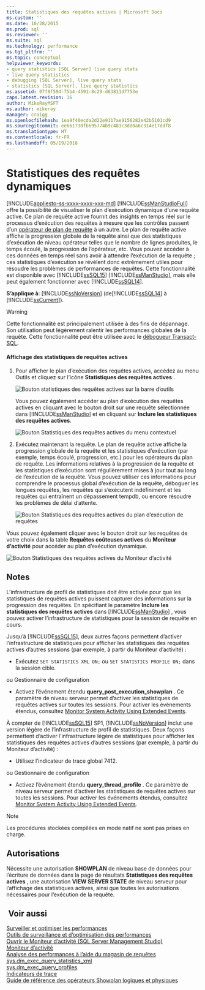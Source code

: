 ```yaml
---
title: Statistiques des requêtes actives | Microsoft Docs
ms.custom: ''
ms.date: 10/28/2015
ms.prod: sql
ms.reviewer: ''
ms.suite: sql
ms.technology: performance
ms.tgt_pltfrm: ''
ms.topic: conceptual
helpviewer_keywords:
- query statistics [SQL Server] live query stats
- live query statistics
- debugging [SQL Server], live query stats
- statistics [SQL Server], live query statistics
ms.assetid: 07f8f594-75b4-4591-8c29-d63811d7753e
caps.latest.revision: 16
author: MikeRayMSFT
ms.author: mikeray
manager: craigg
ms.openlocfilehash: 1ea9f40ecda2d22e9117ae9156282e42b5101cd9
ms.sourcegitcommit: ee661730fb695774b9c483c3dd0a6c314e17ddf8
ms.translationtype: HT
ms.contentlocale: fr-FR
ms.lasthandoff: 05/19/2018
---
```

# <a name="live-query-statistics"></a>Statistiques des requêtes dynamiques
[!INCLUDE[appliesto-ss-xxxx-xxxx-xxx-md](../../includes/appliesto-ss-xxxx-xxxx-xxx-md.md)]
  [!INCLUDE[ssManStudioFull](../../includes/ssmanstudiofull-md.md)] offre la possibilité de visualiser le plan d’exécution dynamique d’une requête active. Ce plan de requête active fournit des insights en temps réel sur le processus d’exécution des requêtes à mesure que les contrôles passent d’un [opérateur de plan de requête](../../relational-databases/showplan-logical-and-physical-operators-reference.md) à un autre. Le plan de requête active affiche la progression globale de la requête ainsi que des statistiques d’exécution de niveau opérateur telles que le nombre de lignes produites, le temps écoulé, la progression de l’opérateur, etc. Vous pouvez accéder à ces données en temps réel sans avoir à attendre l’exécution de la requête ; ces statistiques d’exécution se révèlent donc extrêmement utiles pour résoudre les problèmes de performances de requêtes. Cette fonctionnalité est disponible avec [!INCLUDE[ssSQL15](../../includes/sssql15-md.md)] [!INCLUDE[ssManStudio](../../includes/ssmanstudio-md.md)], mais elle peut également fonctionner avec [!INCLUDE[ssSQL14](../../includes/sssql14-md.md)].  
  
**S’applique à**: [!INCLUDE[ssNoVersion](../../includes/ssnoversion-md.md)] (de[!INCLUDE[ssSQL14](../../includes/sssql14-md.md)] à [!INCLUDE[ssCurrent](../../includes/sscurrent-md.md)]).  
  
> [!WARNING]  
> Cette fonctionnalité est principalement utilisée à des fins de dépannage. Son utilisation peut légèrement ralentir les performances globales de la requête. Cette fonctionnalité peut être utilisée avec le [débogueur Transact-SQL](../../relational-databases/scripting/configure-firewall-rules-before-running-the-tsql-debugger.md).  
  
#### <a name="to-view-live-query-statistics"></a>Affichage des statistiques de requêtes actives  
  
1.  Pour afficher le plan d’exécution des requêtes actives, accédez au menu Outils et cliquez sur l’icône **Statistiques des requêtes actives** .  
  
     ![Bouton statistiques des requêtes actives sur la barre d’outils](../../relational-databases/performance/media/livequerystatstoolbar.png "Bouton statistiques des requêtes actives sur la barre d’outils")  
  
     Vous pouvez également accéder au plan d’exécution des requêtes actives en cliquant avec le bouton droit sur une requête sélectionnée dans [!INCLUDE[ssManStudio](../../includes/ssmanstudio-md.md)] et en cliquant sur **Inclure les statistiques des requêtes actives**.  
  
     ![Bouton Statistiques des requêtes actives du menu contextuel](../../relational-databases/performance/media/livequerystatsmenu.png "Bouton Statistiques des requêtes actives du menu contextuel")  
  
2.  Exécutez maintenant la requête. Le plan de requête active affiche la progression globale de la requête et les statistiques d’exécution (par exemple, temps écoulé, progression, etc.) pour les opérateurs du plan de requête. Les informations relatives à la progression de la requête et les statistiques d’exécution sont régulièrement mises à jour tout au long de l’exécution de la requête. Vous pouvez utiliser ces informations pour comprendre le processus global d’exécution de la requête, déboguer les longues requêtes, les requêtes qui s’exécutent indéfiniment et les requêtes qui entraînent un dépassement tempdb, ou encore résoudre les problèmes de délai d’attente.  
  
     ![Bouton Statistiques des requêtes actives du plan d’exécution de requêtes](../../relational-databases/performance/media/livequerystatsplan.png "Bouton Statistiques des requêtes actives du plan d’exécution de requêtes")  
  
 Vous pouvez également cliquer avec le bouton droit sur les requêtes de votre choix dans la table **Requêtes coûteuses actives** du **Moniteur d’activité** pour accéder au plan d’exécution dynamique.  
  
 ![Bouton Statistiques des requêtes actives du Moniteur d’activité](../../relational-databases/performance/media/livequerystatsactmon.png "Bouton Statistiques des requêtes actives du Moniteur d’activité")  
  
## <a name="remarks"></a>Notes   
 L’infrastructure de profil de statistiques doit être activée pour que les statistiques de requêtes actives puissent capturer des informations sur la progression des requêtes. En spécifiant le paramètre **Inclure les statistiques des requêtes actives** dans [!INCLUDE[ssManStudio](../../includes/ssmanstudio-md.md)] , vous pouvez activer l’infrastructure de statistiques pour la session de requête en cours. 
 
Jusqu’à [!INCLUDE[ssSQL15](../../includes/sssql15-md.md)], deux autres façons permettent d’activer l’infrastructure de statistiques pour afficher les statistiques des requêtes actives d’autres sessions (par exemple, à partir du Moniteur d’activité) :  
  
-   Exécutez `SET STATISTICS XML ON;` ou `SET STATISTICS PROFILE ON;` dans la session cible.  
  
 ou Gestionnaire de configuration  
  
-   Activez l’événement étendu **query_post_execution_showplan** . Ce paramètre de niveau serveur permet d’activer les statistiques de requêtes actives sur toutes les sessions. Pour activer les événements étendus, consultez [Monitor System Activity Using Extended Events](../../relational-databases/extended-events/monitor-system-activity-using-extended-events.md).  

À compter de [!INCLUDE[ssSQL15](../../includes/sssql15-md.md)] SP1, [!INCLUDE[ssNoVersion](../../includes/ssnoversion-md.md)] inclut une version légère de l’infrastructure de profil de statistiques. Deux façons permettent d’activer l’infrastructure légère de statistiques pour afficher les statistiques des requêtes actives d’autres sessions (par exemple, à partir du Moniteur d’activité) :

-   Utilisez l’indicateur de trace global 7412.  
  
 ou Gestionnaire de configuration  
  
-   Activez l’événement étendu **query_thread_profile** . Ce paramètre de niveau serveur permet d’activer les statistiques de requêtes actives sur toutes les sessions. Pour activer les événements étendus, consultez [Monitor System Activity Using Extended Events](../../relational-databases/extended-events/monitor-system-activity-using-extended-events.md).
  
 > [!NOTE]
 > Les procédures stockées compilées en mode natif ne sont pas prises en charge.  
  
## <a name="permissions"></a>Autorisations  
 Nécessite une autorisation **SHOWPLAN** de niveau base de données pour l’écriture de données dans la page de résultats **Statistiques des requêtes actives** , une autorisation **VIEW SERVER STATE** de niveau serveur pour l’affichage des statistiques actives, ainsi que toutes les autorisations nécessaires pour l’exécution de la requête.  
  
## <a name="see-also"></a> Voir aussi  
 [Surveiller et optimiser les performances](../../relational-databases/performance/monitor-and-tune-for-performance.md)     
 [Outils de surveillance et d’optimisation des performances](../../relational-databases/performance/performance-monitoring-and-tuning-tools.md)     
 [Ouvrir le Moniteur d’activité &#40;SQL Server Management Studio&#41;](../../relational-databases/performance-monitor/open-activity-monitor-sql-server-management-studio.md)     
 [Moniteur d’activité](../../relational-databases/performance-monitor/activity-monitor.md)     
 [Analyse des performances à l’aide du magasin de requêtes](../../relational-databases/performance/monitoring-performance-by-using-the-query-store.md)     
 [sys.dm_exec_query_statistics_xml](../../relational-databases/system-dynamic-management-views/sys-dm-exec-query-statistics-xml-transact-sql.md)     
 [sys.dm_exec_query_profiles](../../relational-databases/system-dynamic-management-views/sys-dm-exec-query-profiles-transact-sql.md)     
 [Indicateurs de trace](../../t-sql/database-console-commands/dbcc-traceon-trace-flags-transact-sql.md)    
 [Guide de référence des opérateurs Showplan logiques et physiques](../../relational-databases/showplan-logical-and-physical-operators-reference.md)
